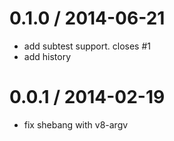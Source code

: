 
0.1.0 / 2014-06-21 
==================

 * add subtest support. closes #1
 * add history

0.0.1 / 2014-02-19 
==================

 * fix shebang with v8-argv

